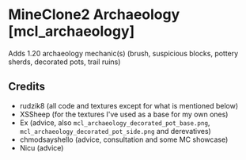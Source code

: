# MineClone2 Archaeology [mcl_archaeology]

Adds 1.20 archaeology mechanic(s) (brush, suspicious blocks, pottery sherds, decorated pots, trail ruins)

## Credits

* rudzik8 (all code and textures except for what is mentioned below)
* XSSheep (for the textures I've used as a base for my own ones)
* Ex (advice, also `mcl_archaeology_decorated_pot_base.png`, `mcl_archaeology_decorated_pot_side.png` and derevatives)
* chmodsayshello (advice, consultation and some MC showcase)
* Nicu (advice)
